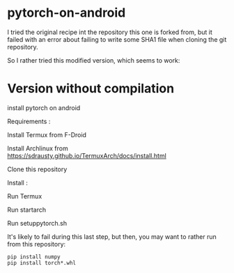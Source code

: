 # pytorch-on-android

I tried the original recipe int the repository this one is forked from, but it failed
with an error about failing to write some SHA1 file when cloning the git repository.

So I rather tried this modified version, which seems to work:

# Version without compilation

install pytorch on android


Requirements :

Install Termux from F-Droid

Install Archlinux from https://sdrausty.github.io/TermuxArch/docs/install.html

Clone this repository

Install :

Run Termux

Run startarch

Run setuppytorch.sh

It's likely to fail during this last step, but then, you may want to rather run from this repository:

```
pip install numpy
pip install torch*.whl
```
